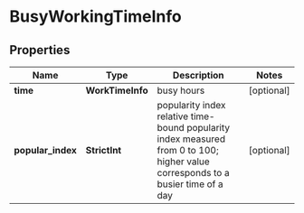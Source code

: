 # BusyWorkingTimeInfo


## Properties

| Name | Type | Description | Notes |
|------------ | ------------- | ------------- | -------------|
**time** | **WorkTimeInfo** | busy hours |[optional]|
**popular_index** | **StrictInt** | popularity index<br>relative time-bound popularity index measured from 0 to 100;<br>higher value corresponds to a busier time of a day |[optional]|